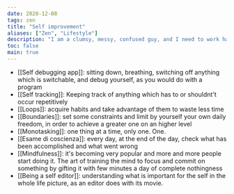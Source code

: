 ```yaml
---
date: 2020-12-08
tags: zen
title: "Self improvement"
aliases: ["Zen", "Lifestyle"]
description: "I am a clumsy, messy, confused guy, and I need to work hard to achieve a result a more determined guy may accomplish in much less time and with greater ease. Below are some of the practices I adopt do be more self-aware, and to grow both physically and spiritually"
toc: false
main: true
---
```

- [[Self debugging app]]: sitting down, breathing, switching off anything which is switchable, and debug yourself, as you would do with a program
- [[Self tracking]]: Keeping track of anything which has to or shouldnt't occur repetitively
- [[Loops]]: acquire habits and take advantage of them to waste less time
- [[Boundaries]]: set some constraints and limit by yourself your own daily freedom, in order to achieve a greater one on an higher level
- [[Monotasking]]: one thing at a time, only one. One.
- [[Esame di coscienza]]: every day, at the end of the day, check what has been accomplished and what went wrong
- [[Mindfulness]]: it's becoming very popular and more and more people start doing it. The art of training the mind to focus and commit on something by gifting it with few minutes a day of complete nothingness
- [[Being a self editor]]: understanding what is important for the self in the whole life picture, as an editor does with its movie.